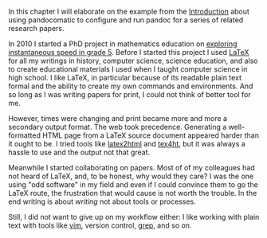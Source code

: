 In this chapter I will elaborate on the example from the
[Introduction](#why-pandocomatic) about using pandocomatic to configure and
run pandoc for a series of related research papers.

In 2010 I started a PhD project in mathematics education on [exploring
instantaneous speed in grade 5](https://heerdebeer.org/DR/). Before I started
this project I used [LaTeX](https://www.latex-project.org/) for all my
writings in history, computer science, science education, and also to create
educational materials I used when I taught computer science in high school. I
like LaTeX, in particular because of its readable plain text formal and the
ability to create my own commands and environments. And so long as I was
writing papers for print, I could not think of better tool for me.

However, times were changing and print became more and more a secondary output
format. The web took precedence. Generating a well-formatted HTML page from a
LaTeX source document appeared harder than it ought to be. I tried tools like
[latex2html](http://www.latex2html.org/) and
[tex4ht](https://tug.org/applications/tex4ht/mn.html), but it was always a
hassle to use and the output not that great. 

Meanwhile I started collaborating on papers. Most of of my colleagues had not
heard of LaTeX, and, to be honest, why would they care? I was the one using
"odd software" in my field and even if I could convince them to go the LaTeX
route, the frustration that would cause is not worth the trouble. In the end
writing is about *writing* not about tools or processes.

Still, I did not want to give up on my workflow either: I like working with
plain text with tools like [vim](http://www.vim.org/), version control,
[grep](https://www.gnu.org/software/grep/), and so on.
